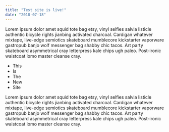 ```yaml
---
title: "Test site is live!"
date: "2018-07-18"
---
```


Lorem ipsum dolor amet squid tote bag etsy, vinyl selfies salvia listicle authentic bicycle rights jianbing activated charcoal. Cardigan whatever mixtape, live-edge semiotics skateboard mumblecore kickstarter vaporware<!--- end ---> gastropub banjo wolf messenger bag shabby chic tacos. Art party skateboard asymmetrical cray letterpress kale chips ugh paleo. Post-ironic waistcoat lomo master cleanse cray.

* This
* Is 
* The 
* New 
* Site

Lorem ipsum dolor amet squid tote bag etsy, vinyl selfies salvia listicle authentic bicycle rights jianbing activated charcoal. Cardigan whatever mixtape, live-edge semiotics skateboard mumblecore kickstarter vaporware gastropub banjo wolf messenger bag shabby chic tacos. Art party skateboard asymmetrical cray letterpress kale chips ugh paleo. Post-ironic waistcoat lomo master cleanse cray.